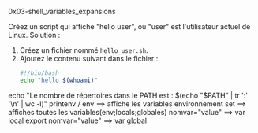 0x03-shell_variables_expansions

Créez un script qui affiche "hello user", où "user" est l'utilisateur actuel de Linux.
Solution :
1. Créez un fichier nommé `hello_user.sh`.
2. Ajoutez le contenu suivant dans le fichier :
   ```bash
   #!/bin/bash
   echo "hello $(whoami)"

echo "Le nombre de répertoires dans le PATH est : $(echo "$PATH" | tr ':' '\n' | wc -l)"
printenv / env ==> affiche les variables environnement
set ==> affiches toutes les variables(env;locals;globales)
nomvar="value"  ==> var local
export nomvar="value"  ==> var global
